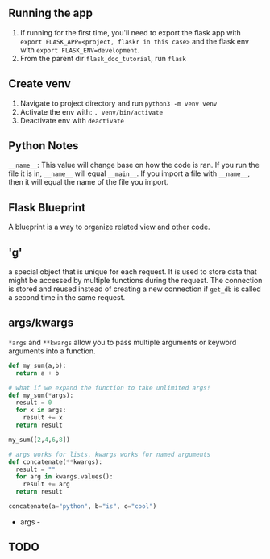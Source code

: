 ## Running the app

1. If running for the first time, you'll need to export the flask app with `export FLASK_APP=<project, flaskr in this case>` and the flask env with `export FLASK_ENV=development`.
1. From the parent dir `flask_doc_tutorial`, run `flask`

## Create venv

1. Navigate to project directory and run `python3 -m venv venv`
1. Activate the env with: `. venv/bin/activate`
1. Deactivate env with `deactivate`

## Python Notes

`__name__`: This value will change base on how the code is ran. If you run the file it is in, `__name__` will equal `__main__`. If you import a file with `__name__`, then it will equal the name of the file you import.

## Flask Blueprint

A blueprint is a way to organize related view and other code.

## 'g'

a special object that is unique for each request. It is used to store data that might be accessed by multiple functions during the request. The connection is stored and reused instead of creating a new connection if `get_db` is called a second time in the same request.

## args/kwargs

`*args` and `**kwargs` allow you to pass multiple arguments or keyword arguments into a function.

```py
def my_sum(a,b):
  return a + b

# what if we expand the function to take unlimited args!
def my_sum(*args):
  result = 0
  for x in args:
    result += x
  return result

my_sum([2,4,6,8])

# args works for lists, kwargs works for named arguments
def concatenate(**kwargs):
  result = ""
  for arg in kwargs.values():
    result += arg
  return result

concatenate(a="python", b="is", c="cool")
```

- args -

## TODO
